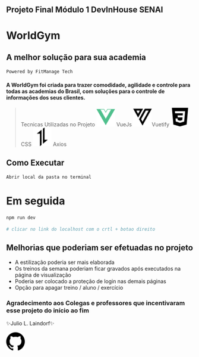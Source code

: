 
## Projeto Final Módulo 1 DevInHouse SENAI
# WorldGym 
## A melhor solução para sua academia

    Powered by FitManage Tech
#### A WorldGym foi criada para trazer comodidade, agilidade e controle para todas as academias do Brasil, com soluções para o controle de informações dos seus clientes.

>Tecnicas Utilizadas no Projeto
<img src="/FitManageTech/public/svg/vuedotjs-color.svg" alt="Vuejs" width="50"> VueJs
<img src="/FitManageTech/public/svg/vuetify.svg" alt="Vuetify" width="50">Vuetify
<img src="/FitManageTech/public/svg/css3.svg" alt="CSS" width="50"> CSS
<img src="/FitManageTech/public/svg/axios.svg" alt="Axios" width="50"> Axios







## Como Executar
```sh
Abrir local da pasta no terminal
```

# Em seguida

```sh
npm run dev
```



```sh
# clicar no link do localhost com o crtl + botao direito
```





## Melhorias que poderiam ser efetuadas no projeto

- A estilização poderia ser mais elaborada
- Os treinos da semana poderiam ficar gravados após executados na página de visualização
- Poderia ser colocado a proteção de login nas demais páginas
- Opção para apagar treino / aluno / exercício 

### Agradecimento aos Colegas e professores que incentivaram esse projeto do início ao fim 
✨Julio L. Laindorf✨

[<img src="/FitManageTech/public/svg/github.svg" alt="GitHub" width="50">](https://github.com/jlaindorf)
